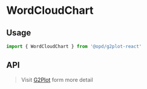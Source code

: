 # WordCloudChart

## Usage

```ts
import { WordCloudChart } from '@opd/g2plot-react'
```

## API

<API id="WordCloudChart"></API>

> Visit [G2Plot](https://g2plot.antv.antgroup.com/api/plot-api) form more detail
